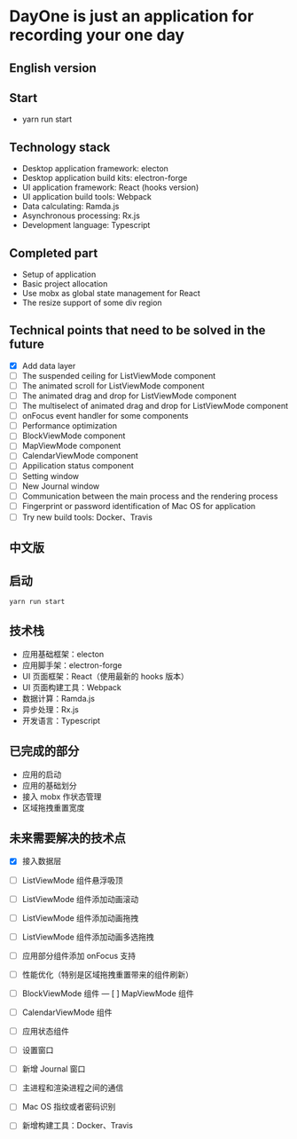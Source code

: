 # DayOne is just an application for recording your one day


## English version

## Start

* yarn run start

## Technology stack

* Desktop application framework: electon
* Desktop application build kits: electron-forge
* UI application framework: React (hooks version)
* UI application build tools: Webpack
* Data calculating: Ramda.js
* Asynchronous processing: Rx.js
* Development language: Typescript

## Completed part

* Setup of application
* Basic project allocation
* Use mobx as global state management for React
* The resize support of some div region

## Technical points that need to be solved in the future

- [x] Add data layer
- [ ] The suspended ceiling for ListViewMode component
- [ ] The animated scroll for ListViewMode component
- [ ] The animated drag and drop for ListViewMode component
- [ ] The multiselect of animated drag and drop for ListViewMode component
- [ ] onFocus event handler for some components
- [ ] Performance optimization
- [ ] BlockViewMode component
- [ ] MapViewMode component
- [ ] CalendarViewMode component
- [ ] Appilication status component
- [ ] Setting window
- [ ] New Journal window
- [ ] Communication between the main process and the rendering process
- [ ] Fingerprint or password identification of Mac OS for application
- [ ] Try new build tools: Docker、Travis

## 中文版

## 启动

`yarn run start`

## 技术栈

* 应用基础框架：electon
* 应用脚手架：electron-forge
* UI 页面框架：React（使用最新的 hooks 版本）
* UI 页面构建工具：Webpack
* 数据计算：Ramda.js
* 异步处理：Rx.js
* 开发语言：Typescript

## 已完成的部分

* 应用的启动
* 应用的基础划分
* 接入 mobx 作状态管理
* 区域拖拽重置宽度

## 未来需要解决的技术点

- [x] 接入数据层
- [ ] ListViewMode 组件悬浮吸顶
- [ ] ListViewMode 组件添加动画滚动
- [ ] ListViewMode 组件添加动画拖拽
- [ ] ListViewMode 组件添加动画多选拖拽
- [ ] 应用部分组件添加 onFocus 支持
- [ ] 性能优化（特别是区域拖拽重置带来的组件刷新）
- [ ] BlockViewMode 组件
— [ ] MapViewMode 组件
- [ ] CalendarViewMode 组件
- [ ] 应用状态组件
- [ ] 设置窗口
- [ ] 新增 Journal 窗口
- [ ] 主进程和渲染进程之间的通信
- [ ] Mac OS 指纹或者密码识别
- [ ] 新增构建工具：Docker、Travis

